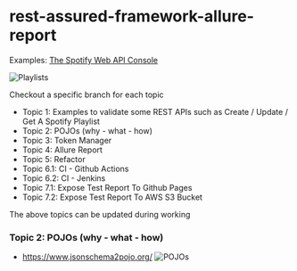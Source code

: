 # rest-assured-framework-allure-report


Examples:
[The Spotify Web API Console](https://developer.spotify.com/console/playlists/)

![Playlists](https://user-images.githubusercontent.com/51280278/222874646-1f349533-b0be-4873-89d6-4528316363f5.png)

Checkout a specific branch for each topic

* Topic 1: Examples to validate some REST APIs such as Create / Update / Get A Spotify Playlist
* Topic 2: POJOs (why - what - how)
* Topic 3: Token Manager
* Topic 4: Allure Report
* Topic 5: Refactor
* Topic 6.1: CI - Github Actions
* Topic 6.2: CI - Jenkins
* Topic 7.1: Expose Test Report To Github Pages
* Topic 7.2: Expose Test Report To AWS S3 Bucket

The above topics can be updated during working

### Topic 2: POJOs (why - what - how)
* https://www.jsonschema2pojo.org/
![POJOs](https://user-images.githubusercontent.com/51280278/222885708-991e7d20-4593-4cd6-ad85-fe9b127c3151.png)
